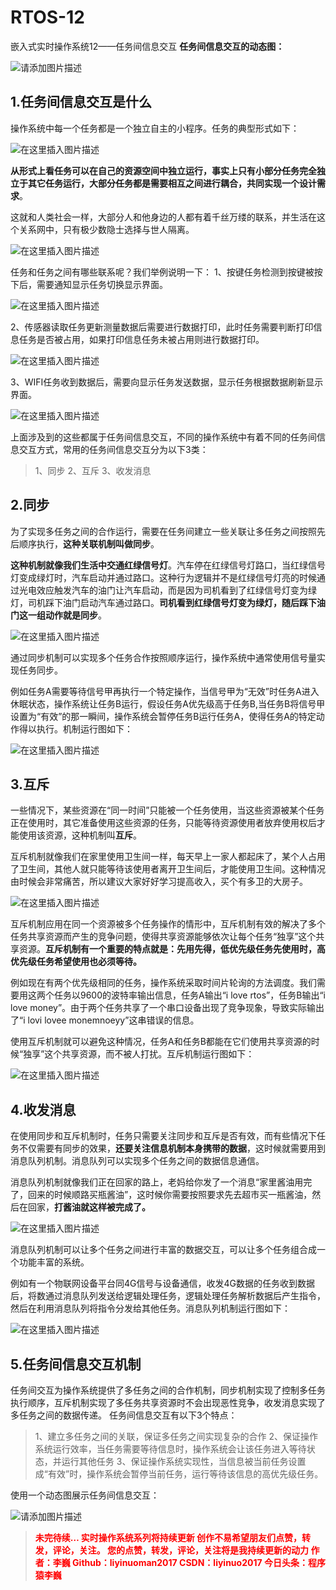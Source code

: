 # RTOS-12
嵌入式实时操作系统12——任务间信息交互
**任务间信息交互的动态图：**

![请添加图片描述](https://img-blog.csdnimg.cn/e4186dfe450d42e3886276515c80c079.gif)


## 1.任务间信息交互是什么

操作系统中每一个任务都是一个独立自主的小程序。任务的典型形式如下：

![在这里插入图片描述](https://img-blog.csdnimg.cn/e6ec3f4e59724dc48f65c80a01e905bb.png?x-oss-process=image/watermark,type_d3F5LXplbmhlaQ,shadow_50,text_Q1NETiBAbGl5aW51bzIwMTc=,size_19,color_FFFFFF,t_70,g_se,x_16)

**从形式上看任务可以在自己的资源空间中独立运行，事实上只有小部分任务完全独立于其它任务运行，大部分任务都是需要相互之间进行耦合，共同实现一个设计需求**。

这就和人类社会一样，大部分人和他身边的人都有着千丝万缕的联系，并生活在这个关系网中，只有极少数隐士选择与世人隔离。

![在这里插入图片描述](https://img-blog.csdnimg.cn/a59cea14dc2d410cb0844aed939211d0.png?x-oss-process=image/watermark,type_d3F5LXplbmhlaQ,shadow_50,text_Q1NETiBAbGl5aW51bzIwMTc=,size_20,color_FFFFFF,t_70,g_se,x_16)

任务和任务之间有哪些联系呢？我们举例说明一下：
1、按键任务检测到按键被按下后，需要通知显示任务切换显示界面。

![在这里插入图片描述](https://img-blog.csdnimg.cn/20e7c9c812534845afb1674f957cef5a.png)

2、传感器读取任务更新测量数据后需要进行数据打印，此时任务需要判断打印信息任务是否被占用，如果打印信息任务未被占用则进行数据打印。

![在这里插入图片描述](https://img-blog.csdnimg.cn/623141028de540a19612d2d41ca46c87.png)

3、WIFI任务收到数据后，需要向显示任务发送数据，显示任务根据数据刷新显示界面。

![在这里插入图片描述](https://img-blog.csdnimg.cn/80c7f0f6eb564caeafcdf5477444f2f1.png)

上面涉及到的这些都属于任务间信息交互，不同的操作系统中有着不同的任务间信息交互方式，常用的任务间信息交互分为以下3类：

> 1、同步 
> 2、互斥 
> 3、收发消息

## 2.同步

为了实现多任务之间的合作运行，需要在任务间建立一些关联让多任务之间按照先后顺序执行，**这种关联机制叫做同步**。

**这种机制就像我们生活中交通红绿信号灯**。汽车停在红绿信号灯路口，当红绿信号灯变成绿灯时，汽车启动并通过路口。这种行为逻辑并不是红绿信号灯亮的时候通过光电效应触发汽车的油门让汽车启动，而是因为司机看到了红绿信号灯变为绿灯，司机踩下油门启动汽车通过路口。**司机看到红绿信号灯变为绿灯，随后踩下油门这一组动作就是同步**。

![在这里插入图片描述](https://img-blog.csdnimg.cn/936966e51e3b40b890fcaf077901ceaa.png?x-oss-process=image/watermark,type_d3F5LXplbmhlaQ,shadow_50,text_Q1NETiBAbGl5aW51bzIwMTc=,size_17,color_FFFFFF,t_70,g_se,x_16)

通过同步机制可以实现多个任务合作按照顺序运行，操作系统中通常使用信号量实现任务同步。

例如任务A需要等待信号甲再执行一个特定操作，当信号甲为“无效”时任务A进入休眠状态，操作系统让任务B运行，假设任务A优先级高于任务B,当任务B将信号甲设置为“有效”的那一瞬间，操作系统会暂停任务B运行任务A，使得任务A的特定动作得以执行。机制运行图如下：

![在这里插入图片描述](https://img-blog.csdnimg.cn/9c1cbd30aa884aa8b2fa62a991c743ae.png?x-oss-process=image/watermark,type_d3F5LXplbmhlaQ,shadow_50,text_Q1NETiBAbGl5aW51bzIwMTc=,size_19,color_FFFFFF,t_70,g_se,x_16)

## 3.互斥

一些情况下，某些资源在“同一时间”只能被一个任务使用，当这些资源被某个任务正在使用时，其它准备使用这些资源的任务，只能等待资源使用者放弃使用权后才能使用该资源，这种机制叫**互斥**。

互斥机制就像我们在家里使用卫生间一样，每天早上一家人都起床了，某个人占用了卫生间，其他人就只能等待该使用者离开卫生间后，才能使用卫生间。这种情况由时候会非常痛苦，所以建议大家好好学习提高收入，买个有多卫的大房子。

![在这里插入图片描述](https://img-blog.csdnimg.cn/5ff87690d2114785961ffb08ec8689b0.png?x-oss-process=image/watermark,type_d3F5LXplbmhlaQ,shadow_50,text_Q1NETiBAbGl5aW51bzIwMTc=,size_18,color_FFFFFF,t_70,g_se,x_16)

互斥机制应用在同一个资源被多个任务操作的情形中，互斥机制有效的解决了多个任务共享资源而产生的竞争问题，使得共享资源能够依次让每个任务“独享”这个共享资源。**互斥机制有一个重要的特点就是：先用先得，低优先级任务先使用时，高优先级任务希望使用也必须等待。**

例如现在有两个优先级相同的任务，操作系统采取时间片轮询的方法调度。我们需要用这两个任务以9600的波特率输出信息，任务A输出“i love rtos”，任务B输出“i love money”。由于两个任务共享了一个串口设备出现了竞争现象，导致实际输出了“i lovi lovee monemnoeyy”这串错误的信息。

使用互斥机制就可以避免这种情况，任务A和任务B都能在它们使用共享资源的时候“独享”这个共享资源，而不被人打扰。互斥机制运行图如下：

![在这里插入图片描述](https://img-blog.csdnimg.cn/b966f7fe329c42b0be6cb63f07f7be5f.png?x-oss-process=image/watermark,type_d3F5LXplbmhlaQ,shadow_50,text_Q1NETiBAbGl5aW51bzIwMTc=,size_16,color_FFFFFF,t_70,g_se,x_16)

## 4.收发消息

在使用同步和互斥机制时，任务只需要关注同步和互斥是否有效，而有些情况下任务不仅需要有同步的效果，**还要关注信息机制本身携带的数据**，这时候就需要用到消息队列机制。消息队列可以实现多个任务之间的数据信息通信。

消息队列机制就像我们正在回家的路上，老妈给你发了一个消息“家里酱油用完了，回来的时候顺路买瓶酱油”，这时候你需要按照要求先去超市买一瓶酱油，然后在回家，**打酱油就这样被完成了。**

![在这里插入图片描述](https://img-blog.csdnimg.cn/0af5e4ff17b0484cb9a5277604afc9b4.png?x-oss-process=image/watermark,type_d3F5LXplbmhlaQ,shadow_50,text_Q1NETiBAbGl5aW51bzIwMTc=,size_18,color_FFFFFF,t_70,g_se,x_16)

消息队列机制可以让多个任务之间进行丰富的数据交互，可以让多个任务组合成一个功能丰富的系统。

例如有一个物联网设备平台同4G信号与设备通信，收发4G数据的任务收到数据后，将数通过消息队列发送给逻辑处理任务，逻辑处理任务解析数据后产生指令，然后在利用消息队列将指令分发给其他任务。消息队列机制运行图如下：

![在这里插入图片描述](https://img-blog.csdnimg.cn/1f71731ff74b4abdb7c0b02067d05366.png?x-oss-process=image/watermark,type_d3F5LXplbmhlaQ,shadow_50,text_Q1NETiBAbGl5aW51bzIwMTc=,size_19,color_FFFFFF,t_70,g_se,x_16)


## 5.任务间信息交互机制

任务间交互为操作系统提供了多任务之间的合作机制，同步机制实现了控制多任务执行顺序，互斥机制实现了多任务共享资源时不会出现恶性竞争，收发消息实现了多任务之间的数据传递。
任务间信息交互有以下3个特点：

> 1、建立多任务之间的关联，保证多任务之间实现复杂的合作
> 2、保证操作系统运行效率，当任务需要等待信息时，操作系统会让该任务进入等待状态，并运行其他任务
> 3、保证操作系统实现性，当信息被当前任务设置成“有效”时，操作系统会暂停当前任务，运行等待该信息的高优先级任务。

使用一个动态图展示任务间信息交互：

![请添加图片描述](https://img-blog.csdnimg.cn/b0d413ce3478418aa2cf78f07da02704.gif)

> <font color=red>**未完待续…
实时操作系统系列将持续更新
创作不易希望朋友们点赞，转发，评论，关注。
您的点赞，转发，评论，关注将是我持续更新的动力
作者：李巍
Github：liyinuoman2017
CSDN：liyinuo2017
今日头条：程序猿李巍**
